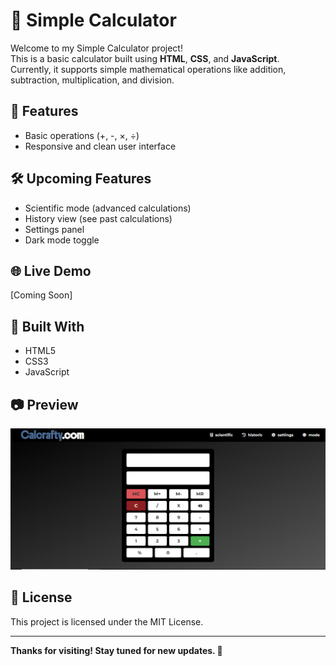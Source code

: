 # 🧮 Simple Calculator

Welcome to my Simple Calculator project!  
This is a basic calculator built using **HTML**, **CSS**, and **JavaScript**.  
Currently, it supports simple mathematical operations like addition, subtraction, multiplication, and division.

## 🚀 Features
- Basic operations (+, -, ×, ÷)
- Responsive and clean user interface

## 🛠️ Upcoming Features
- Scientific mode (advanced calculations)
- History view (see past calculations)
- Settings panel
- Dark mode toggle

## 🌐 Live Demo
[Coming Soon]

## 📁 Built With
- HTML5
- CSS3
- JavaScript

## 📷 Preview
![App Preview](fg.png)

## 📄 License
This project is licensed under the MIT License.

---

**Thanks for visiting! Stay tuned for new updates. 🚀**
